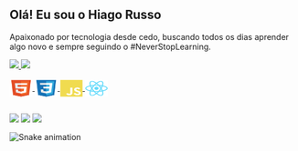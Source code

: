 ## Olá! Eu sou o Hiago Russo
Apaixonado por tecnologia desde cedo, buscando todos os dias aprender algo novo e sempre seguindo o #NeverStopLearning.

<div>
  <a href="https://github.com/hiagorusso">
  <img height="180em" src="https://github-readme-stats.vercel.app/api?username=hiagorusso&show_icons=true&theme=tokyonight&include_all_commits=true&count_private=true"/>
  <img height="180em" src="https://github-readme-stats.vercel.app/api/top-langs/?username=hiagorusso&layout=compact&langs_count=7&theme=tokyonight"/>
</div>
<div style="display: inline_block"><br>
 <img align="center" alt="Hiago-HTML" height="30" width="40" src="https://raw.githubusercontent.com/devicons/devicon/master/icons/html5/html5-original.svg"> 
 <img align="center" alt="Hiago-CSS" height="30" width="40" src="https://raw.githubusercontent.com/devicons/devicon/master/icons/css3/css3-original.svg">
 <img align="center" alt="Hiago-Js" height="30" width="40" src="https://raw.githubusercontent.com/devicons/devicon/master/icons/javascript/javascript-plain.svg">
  <img align="center" alt="Hiag-React" height="30" width="40" src="https://raw.githubusercontent.com/devicons/devicon/master/icons/react/react-original.svg">
     
</div>
  
  ##
 
<div> 
  <a href="https://instagram.com/hiagorusso" target="_blank"><img src="https://img.shields.io/badge/-Instagram-%23E4405F?style=for-the-badge&logo=instagram&logoColor=white" target="_blank"></a>
  <a href = "mailto:hiago_ts@hotmail.com"><img src="https://img.shields.io/badge/-Gmail-%23333?style=for-the-badge&logo=gmail&logoColor=white" target="_blank"></a>
  <a href="https://www.linkedin.com/in/hiago-russo/" target="_blank"><img src="https://img.shields.io/badge/-LinkedIn-%230077B5?style=for-the-badge&logo=linkedin&logoColor=white" target="_blank"></a> 
 
  ![Snake animation](https://github.com/hiagorusso/hiagorusso/blob/output/github-contribution-grid-snake.svg)
 
</div>




